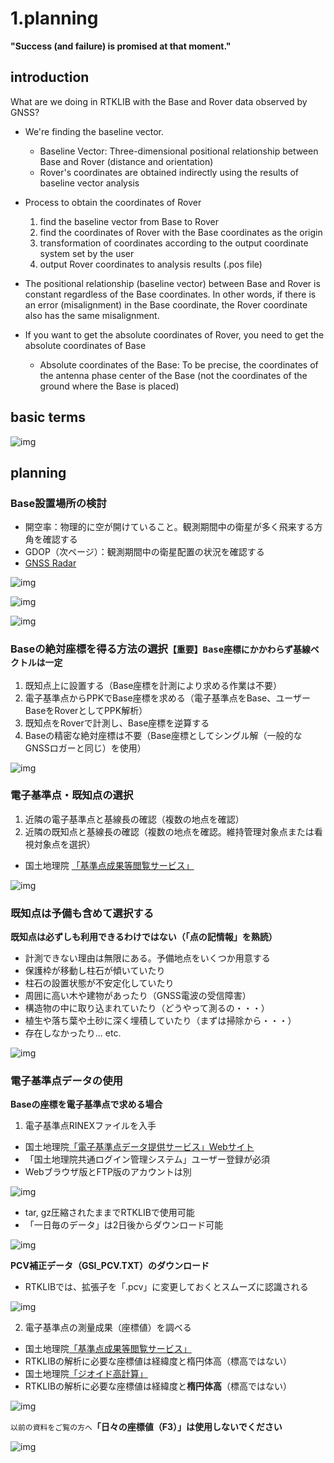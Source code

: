 # 1.planning
**"Success (and failure) is promised at that moment."**

## introduction

What are we doing in RTKLIB with the Base and Rover data observed by GNSS?  
- We're finding the baseline vector.
  - Baseline Vector: Three-dimensional positional relationship between Base and Rover (distance and orientation)
  - Rover's coordinates are obtained indirectly using the results of baseline vector analysis

- Process to obtain the coordinates of Rover
  1. find the baseline vector from Base to Rover
  2. find the coordinates of Rover with the Base coordinates as the origin
  3. transformation of coordinates according to the output coordinate system set by the user
  4. output Rover coordinates to analysis results (.pos file)
- The positional relationship (baseline vector) between Base and Rover is constant regardless of the Base coordinates. In other words, if there is an error (misalignment) in the Base coordinate, the Rover coordinate also has the same misalignment. 
- If you want to get the absolute coordinates of Rover, you need to get the absolute coordinates of Base
  - Absolute coordinates of the Base: To be precise, the coordinates of the antenna phase center of the Base (not the coordinates of the ground where the Base is placed)

## basic terms

![img](./pic/4.png)

## planning

### Base設置場所の検討
- 開空率：物理的に空が開けていること。観測期間中の衛星が多く飛来する方角を確認する
- GDOP（次ページ）：観測期間中の衛星配置の状況を確認する
- [GNSS Radar](http://www.taroz.net/GNSS-Radar.html)

![img](./pic/1.png)

![img](./pic/2.png)

![img](./pic/3.png)

### Baseの絶対座標を得る方法の選択`【重要】Base座標にかかわらず基線ベクトルは一定`
1. 既知点上に設置する（Base座標を計測により求める作業は不要）
2. 電子基準点からPPKでBase座標を求める（電子基準点をBase、ユーザーBaseをRoverとしてPPK解析）
3. 既知点をRoverで計測し、Base座標を逆算する
4. Baseの精密な絶対座標は不要（Base座標としてシングル解（一般的なGNSSロガーと同じ）を使用）

![img](./pic/5.png)

### 電子基準点・既知点の選択
1. 近隣の電子基準点と基線長の確認（複数の地点を確認）
2. 近隣の既知点と基線長の確認（複数の地点を確認。維持管理対象点または看視対象点を選択）
- 国土地理院 [「基準点成果等閲覧サービス」](https://sokuseikagis1.gsi.go.jp/top.html)

![img](./pic/6.png)

### 既知点は予備も含めて選択する
**既知点は必ずしも利用できるわけではない（「点の記情報」を熟読）**
- 計測できない理由は無限にある。予備地点をいくつか用意する
- 保護枠が移動し柱石が傾いていたり
- 柱石の設置状態が不安定化していたり
- 周囲に高い木や建物があったり（GNSS電波の受信障害）
- 構造物の中に取り込まれていたり（どうやって測るの・・・）
- 植生や落ち葉や土砂に深く埋積していたり（まずは掃除から・・・）
- 存在しなかったり... etc.

![img](./pic/7.png)

### 電子基準点データの使用
**Baseの座標を電子基準点で求める場合**
1. 電子基準点RINEXファイルを入手
  - 国土地理院[「電子基準点データ提供サービス」Webサイト](http://terras.gsi.go.jp/)
  - 「国土地理院共通ログイン管理システム」ユーザー登録が必須
  - Webブラウザ版とFTP版のアカウントは別

![img](./pic/9.png)

  - tar, gz圧縮されたままでRTKLIBで使用可能
  - 「一日毎のデータ」は2日後からダウンロード可能

![img](./pic/10.png)

**PCV補正データ（GSI_PCV.TXT）のダウンロード**

- RTKLIBでは、拡張子を「.pcv」に変更しておくとスムーズに認識される

![img](./pic/11.png)

2. 電子基準点の測量成果（座標値）を調べる
  - 国土地理院[「基準点成果等閲覧サービス」](
https://sokuseikagis1.gsi.go.jp/top.html)
  - RTKLIBの解析に必要な座標値は経緯度と楕円体高（標高ではない）
  - 国土地理院[「ジオイド高計算」](https://vldb.gsi.go.jp/sokuchi/surveycalc/geoid/calcgh/calcframe.html)
  - RTKLIBの解析に必要な座標値は経緯度と**楕円体高**（標高ではない）

![img](./pic/12.png)

 `以前の資料をご覧の方へ`**「日々の座標値（F3）」は使用しないでください**

![img](./pic/8.png)
